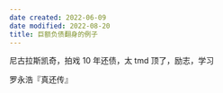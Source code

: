 ```yaml
---
date created: 2022-06-09
date modified: 2022-08-20
title: 巨额负债翻身的例子
---
```


尼古拉斯凯奇，拍戏 10 年还债，太 tmd 顶了，励志，学习

罗永浩『真还传』
